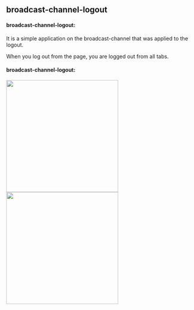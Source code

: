 
##  broadcast-channel-logout


#### broadcast-channel-logout:
It is a simple application on the broadcast-channel that was applied to the logout.


When you log out from the page, you are logged out from all tabs.




#### broadcast-channel-logout:

<img src="https://github.com/NaeemaBsharat/broadcast-channel-logout/assets/122006025/b27095b8-5507-4609-801f-c6a6e5e300d7 " width="300">


<img src="https://github.com/NaeemaBsharat/broadcast-channel-logout/assets/122006025/fe2566a1-1ccb-4119-a238-f7248e91e7a9 " width="300">


